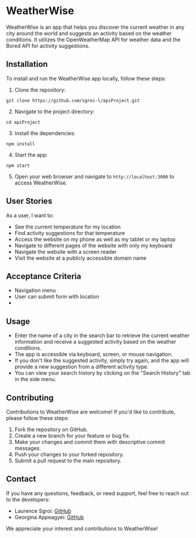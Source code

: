 # WeatherWise

WeatherWise is an app that helps you discover the current weather in any city around the world and suggests an activity based on the weather conditions. It utilizes the OpenWeatherMap API for weather data and the Bored API for activity suggestions.

## Installation

To install and run the WeatherWise app locally, follow these steps:

1. Clone the repository:

```
git clone https://github.com/sgroi-l/apiProject.git
```

2. Navigate to the project directory:

```
cd apiProject
```

3. Install the dependencies:

```
npm install
```
 
4. Start the app:

```
npm start
```

5. Open your web browser and navigate to `http://localhost:3000` to access WeatherWise.

## User Stories
As a user, I want to:
* See the current temperature for my location
* Find activity suggestions for that temperature
* Access the website on my phone as well as my tablet or my laptop
* Navigate to different pages of the website with only my keyboard
* Navigate the website with a screen reader
* Visit the website at a publicly accessible domain name

## Acceptance Criteria
* Navigation menu
* User can submit form with location
* 

## Usage

- Enter the name of a city in the search bar to retrieve the current weather information and receive a suggested activity based on the weather conditions.
- The app is accessible via keyboard, screen, or mouse navigation.
- If you don't like the suggested activity, simply try again, and the app will provide a new suggestion from a different activity type.
- You can view your search history by clicking on the "Search History" tab in the side menu.

## Contributing

Contributions to WeatherWise are welcome! If you'd like to contribute, please follow these steps:

1. Fork the repository on GitHub.
2. Create a new branch for your feature or bug fix.
3. Make your changes and commit them with descriptive commit messages.
4. Push your changes to your forked repository.
5. Submit a pull request to the main repository.

## Contact

If you have any questions, feedback, or need support, feel free to reach out to the developers:

- Laurence Sgroi: [GitHub](https://github.com/sgroi-l)
- Georgina Appeagyei: [GitHub](https://github.com/generateGeorgina)

We appreciate your interest and contributions to WeatherWise!





